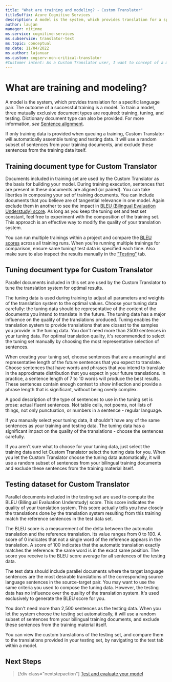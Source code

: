```yaml
---
title: "What are training and modeling? - Custom Translator"
titleSuffix: Azure Cognitive Services
description: A model is the system, which provides translation for a specific language pair. The outcome of a successful training is a model. To train a model, three mutually exclusive data sets are required training dataset, tuning dataset, and testing dataset.
author: laujan
manager: nitinme
ms.service: cognitive-services
ms.subservice: translator-text
ms.topic: conceptual
ms.date: 11/04/2022
ms.author: lajanuar
ms.custom: cogserv-non-critical-translator
#Customer intent: As a Custom Translator user, I want to concept of a model and training, so that I can efficiently use training, tuning and testing datasets the helps me build a translation model.
---
```


# What are training and modeling?

A model is the system, which provides translation for a specific language pair. The outcome of a successful training is a model. To train a model, three mutually exclusive document types are required: training, tuning, and testing. Dictionary document type can also be provided. For more information, _see_ [Sentence alignment](./sentence-alignment.md#suggested-minimum-number-of-sentences).

If only training data is provided when queuing a training, Custom Translator will automatically assemble tuning and testing data. It will use a random subset of sentences from your training documents, and exclude these sentences from the training data itself.

## Training document type for Custom Translator

Documents included in training set are used by the Custom Translator as the basis for building your model. During training execution, sentences that are present in these documents are aligned (or paired). You can take liberties in composing your set of training documents. You can include documents that you believe are of tangential relevance in one model. Again exclude them in another to see the impact in [BLEU (Bilingual Evaluation Understudy) score](bleu-score.md). As long as you keep the tuning set and test set constant, feel free to experiment with the composition of the training set. This approach  is an effective way to modify the quality of your translation system.

You can run multiple trainings within a project and compare the [BLEU scores](bleu-score.md) across all training runs. When you're running multiple trainings for comparison, ensure same tuning/ test data is specified each time. Also make sure to also inspect the results manually in the ["Testing"](../how-to/test-your-model.md) tab.

## Tuning document type for Custom Translator

Parallel documents included in this set are used by the Custom Translator to tune the translation system for optimal results.

The tuning data is used during training to adjust all parameters and weights of the translation system to the optimal values. Choose your tuning data carefully: the tuning data should be representative of the content of the documents you intend to translate in the future. The tuning data has a major influence on the quality of the translations produced. Tuning enables the translation system to provide translations that are closest to the samples you provide in the tuning data. You don't need more than 2500 sentences in your tuning data. For optimal translation quality, it's recommended to select the tuning set manually by choosing the most representative selection of sentences.

When creating your tuning set, choose sentences that are a meaningful and representative length of the future sentences that you expect to translate. Choose sentences that have words and phrases that you intend to translate in the approximate distribution that you expect in your future translations. In practice, a sentence length of 7 to 10 words will produce the best results. These sentences contain enough context to show inflection and provide a phrase length that is significant, without being overly complex.

A good description of the type of sentences to use in the tuning set is prose: actual fluent sentences. Not table cells, not poems, not lists of things, not only punctuation, or numbers in a sentence - regular language.

If you manually select your tuning data, it shouldn't have any of the same sentences as your training and testing data. The tuning data has a significant impact on the quality of the translations - choose the sentences carefully.

If you aren't sure what to choose for your tuning data, just select the training data and let Custom Translator select the tuning data for you. When you let the Custom Translator choose the tuning data automatically, it will use a random subset of sentences from your bilingual training documents and exclude these sentences from the training material itself.

## Testing dataset for Custom Translator

Parallel documents included in the testing set are used to compute the BLEU (Bilingual Evaluation Understudy) score. This score indicates the quality of your translation system. This score actually tells you how closely the translations done by the translation system resulting from this training match the reference sentences in the test data set.

The BLEU score is a measurement of the delta between the automatic translation and the reference translation. Its value ranges from 0 to 100. A score of 0 indicates that not a single word of the reference appears in the translation. A score of 100 indicates that the automatic translation exactly matches the reference: the same word is in the exact same position. The score you receive is the BLEU score average for all sentences of the testing data.

The test data should include parallel documents where the target language sentences are the most desirable translations of the corresponding source language sentences in the source-target pair. You may want to use the same criteria you used to compose the tuning data. However, the testing data has no influence over the quality of the translation system. It's used exclusively to generate the BLEU score for you.

You don't need more than 2,500 sentences as the testing data. When you let the system choose the testing set automatically, it will use a random subset of sentences from your bilingual training documents, and exclude these sentences from the training material itself.

You can view the custom translations of the testing set, and compare them to the translations provided in your testing set, by navigating to the test tab within a model.

## Next Steps

> [!div class="nextstepaction"]
> [Test and evaluate your model](../how-to/test-your-model.md)
